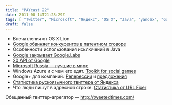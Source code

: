```yaml
---
title: "PAYcast 22"
date: 2011-08-14T21:28:29Z
tags: [ "Twitter", "Microsoft", "Яндекс", "OS X", "Java", "yandex", "Google", "google plus", "PAYcast", "Windows Azure", "Apple" ]
draft: false
---
```

<ul>
<li>Впечатления от OS X Lion</li>
<li><a href="http://habrahabr.ru/blogs/android/125647/" target="_blank">Google обвиняет конкурентов в патентном сговоре</a></li>
<li>Особенности использования исключений в Java</li>
<li><a href="http://googleblog.blogspot.com/2011/07/more-wood-behind-fewer-arrows.html" target="_blank">Google закрывает Google.Labs</a></li>
<li><a href="http://zoomzum.com/top-20-highly-useful-google-apis-for-developers-and-designers/" target="_blank">20 API от Google</a></li>
<li><a href="http://www.kip.ru/realtime/2011/07/msrussia-1bln.html" target="_blank">Microsoft Russia &#8212; лучшие в мире</a></li>
<li>Windows Azure и с чем его едят. <a href="http://habrahabr.ru/company/microsoft/blog/124721/" target="_blank">Toolkit for social games</a></li>
<li>Google+ для компаний. <a href="http://www.searchengines.ru/news/archives/google_banned_c.html?bitrix_include_areas=Y" target="_blank">Реперессии</a> и <a href="http://www.searchengines.ru/news/archives/business_accoun.html" target="_blank">предложения</a></li>
<li><a href="http://company.yandex.ru/facts/figures/ya_twitter_2011.xml" target="_blank">Статистика рускоязычного твиттера от Яндекса</a></li>
<li>Что люди пишут в адресной строке. <a href="http://www.chrisfinke.com/2011/07/25/what-do-people-type-in-the-address-bar/" target="_blank">Статистика от URL Fixer</a></li>
</ul>
<p>Обещанный твиттер-агрегатор &#8212; <a href="http://tweetedtimes.com/" target="_blank">http://tweetedtimes.com/</a></p>

     